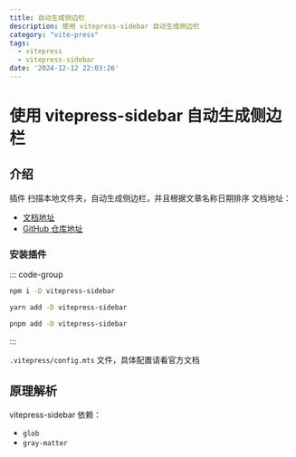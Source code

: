 ```yaml
---
title: 自动生成侧边栏
description: 使用 vitepress-sidebar 自动生成侧边栏
category: "vite-press"
tags:
  - vitepress
  - vitepress-sidebar
date: '2024-12-12 22:03:26'
---
```

# 使用 vitepress-sidebar 自动生成侧边栏
## 介绍
插件 扫描本地文件夹，自动生成侧边栏，并且根据文章名称日期排序
文档地址：
- [文档地址](https://vitepress-sidebar.cdget.com/)
- [GitHub 仓库地址](https://github.com/jooy2/vitepress-sidebar)

###  安装插件


::: code-group

```sh [npm]
npm i -D vitepress-sidebar
```

```sh [yarn]
yarn add -D vitepress-sidebar
```

```sh [pnpm]
pnpm add -D vitepress-sidebar
```

:::

`.vitepress/config.mts` 文件，具体配置请看官方文档


## 原理解析
vitepress-sidebar 依赖：
- `glob`
- `gray-matter`
